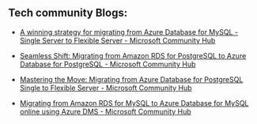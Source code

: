 ## Tech community Blogs:

- [A winning strategy for migrating from Azure Database for MySQL - Single Server to Flexible Server - Microsoft Community Hub](https://techcommunity.microsoft.com/t5/azure-database-for-mysql-blog/a-winning-strategy-for-migrating-from-azure-database-for-mysql/ba-p/3988038)

- [Seamless Shift: Migrating from Amazon RDS for PostgreSQL to Azure Database for PostgreSQL - Microsoft Community Hub](https://techcommunity.microsoft.com/t5/azure-database-for-postgresql/seamless-shift-migrating-from-amazon-rds-for-postgresql-to-azure/ba-p/3997951)

- [Mastering the Move: Migrating from Azure Database for PostgreSQL Single to Flexible Server - Microsoft Community Hub](https://techcommunity.microsoft.com/t5/azure-database-for-postgresql/mastering-the-move-migrating-from-azure-database-for-postgresql/ba-p/3995226)

- [Migrating from Amazon RDS for MySQL to Azure Database for MySQL online using Azure DMS - Microsoft Community Hub](https://techcommunity.microsoft.com/t5/azure-database-for-mysql-blog/migrating-from-amazon-rds-for-mysql-to-azure-database-for-mysql/ba-p/3996417)
